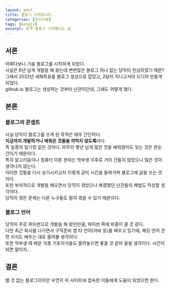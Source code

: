 ```yaml
---
layout: post
title: 블로그 시작합니다.
categories: [공지사항]
tags: [kongji]
excerpt: 본격 블로그 시작했다는 글
---
```


## 서론

어쩌다보니 기술 블로그를 시작하게 되었다.  
사실은 6년 넘게 개발을 해 왔는데 변변찮은 블로그 하나 없는 당직이 한심하였기 때문?  
그래서 2022년 새해목표를 블로그 생성으로 잡았고, 2달이 지나고서야 드디어 만들게 되었다.  
github.io 블로그는 생성하는 것부터 난관이던데, 그래도 어떻게 했다.

## 본론

### 블로그의 콘셉트

사실 당직이 블로그를 쓰게 된 목적은 매우 간단하다.  
**지금까지 개발하거나 배워온 것들을 까먹지 않도록**이다.  
즉 일종의 일기장 같은 것이다. 아무리 몇년 넘게 많은 것을 배워왔어도 잊는 것은 한순간이기 때문이다.  
특히 알고리듬이나 컴퓨터 이론 분야는 학부생 이후로 거의 건들지 않았으니 많은 것이 생각나지 않는다.  
이러한 것들을 다시 상기시키고자 이렇게 굳이 시간을 들여가며 블로그에 글을 쓰는 것이다.  
또한 부차적으로 개발을 해오면서 당직이 겪었으나 해결했던 난관들의 해법도 작성할 생각이다.  
당직이 겪은 문제는 다른 누구들도 필히 겪을 수 있기 때문이다.

### 블로그 언어

당직이 주로 파이썬으로 개발을 해 왔던만큼,
파이썬 쪽에 비중이 클 것 같다.  
다만 최근 회사를 나가면서 구직준비 겸 타 언어(자바 등)를 배우고 있기에, 해당 언어 관련 지식도 배우는 대로 올려볼 생각이다.  
또한 학부생 때 배운 각종 기초지식들도 올려놓으면 좋을 것 같아 올릴 생각이다. 시간이 되면 말이지...

## 결론

별 것 없는 블로그이지만 우연히 이 사이트에 접속한 이들에게 도움이 되었으면 한다.
